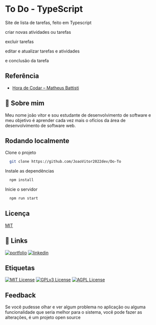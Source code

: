 
# To Do - TypeScript


Site de lista de tarefas, feito em Typescript

criar novas atividades ou tarefas

excluir tarefas

editar e atualizar tarefas e atividades

e conclusão da tarefa




## Referência

 - [Hora de Codar – Matheus Battisti](https://www.youtube.com/watch?v=K5QaTfE5ylk)
 
## 🚀 Sobre mim

Meu nome joão vitor e sou estudante de desenvolvimento de software e meu objetivo é aprender cada vez mais o ofícios da área de desenvolvimento de software web.


## Rodando localmente

Clone o projeto

```bash
  git clone https://github.com/JoaoVitor2022dev/Do-To
```

Instale as dependências

```bash
  npm install
```

Inicie o servidor

```bash
  npm run start
```


## Licença

[MIT](https://choosealicense.com/licenses/mit/)


## 🔗 Links
[![portfolio](https://img.shields.io/badge/my_portfolio-000?style=for-the-badge&logo=ko-fi&logoColor=white)](https://github.com/JoaoVitor2022dev)
[![linkedin](https://img.shields.io/badge/linkedin-0A66C2?style=for-the-badge&logo=linkedin&logoColor=white)](https://www.linkedin.com/in/joao-vitor-5594aa220/)



## Etiquetas

[![MIT License](https://img.shields.io/badge/License-MIT-green.svg)](https://choosealicense.com/licenses/mit/)
[![GPLv3 License](https://img.shields.io/badge/License-GPL%20v3-yellow.svg)](https://opensource.org/licenses/)
[![AGPL License](https://img.shields.io/badge/license-AGPL-blue.svg)](http://www.gnu.org/licenses/agpl-3.0)


## Feedback

Se você pudesse olhar e ver algum problema no aplicação ou alguma funcionalidade que seria melhor para o sistema, você pode fazer as alterações, é um projeto open source

